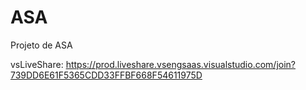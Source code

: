 # ASA
Projeto de ASA


vsLiveShare: https://prod.liveshare.vsengsaas.visualstudio.com/join?739DD6E61F5365CDD33FFBF668F54611975D
